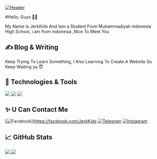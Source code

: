 [![Header](https://raw.githubusercontent.com/JerkKids/master/JerkKids/wuwu.png "Header")](https://github.com/JerkKids)

#Hello, Guys 👋😁

My Name Is JerkKids And Iam a Student From Muhammadiyah indonesia High School, i am from indonesia ,Nice To Meet You

## &#x270d; Blog & Writing

Keep Trying To Learn Something, I Also Learning To Create A Website So Keep Waiting ya 😇

## 🔧 Technologies & Tools

![](https://img.shields.io/badge/Shell-Bash-informational?style=flat&logo=gnu-bash&logoColor=white&color=2bbc8a)
![](https://img.shields.io/badge/Code-Python-informational?style=flat&logo=python&logoColor=white&color=2bbc8a)
![](https://img.shields.io/badge/OS-Linux-informational?style=flat&logo=linux&logoColor=white&color=2bbc8a)
## ✨ U Can Contact Me

[![Facebook](https://img.shields.io/badge/-Facebook-222222?style=flat-square&logo=Facebook&logoColor=white&link=https://https://facebook.com/JerkKids)](https://facebook.com/JerkKids
[![Telegram](https://img.shields.io/badge/-Telegram-222222?style=flat-square&logo=Telegram&logoColor=white&link=https://t.me/JerkKids)](https://t.me/JerkKids)
[![Instagram](https://img.shields.io/badge/-Instagram-222222?style=flat-square&logo=Instagram&logoColor=white&link=https://instagram.com/JerkKids)](https://instagram.com/jerkkids)

## &#x1f4c8; GitHub Stats

<a href="https://github.com/JerkKids/JerkKids">
  <img align="center" src="https://github-readme-stats.vercel.app/api/top-langs/?username=JerkKids&hide=java,html,tex&title_color=ffffff&text_color=c9cacc&icon_color=2bbc8a&>
</a>
<a href="https://github.com/JerkKids/JerkKids">
  <img align="center" src="https://github-readme-stats.vercel.app/api?username=JerkKids&show_icons=true&line_height=27&count_private=true&title_color=ffffff&text_color=c9cac>
</a>

<a href="https://github.com/JerkKids/insta-crack">
  <img align="center" src="https://github-readme-stats.vercel.app/api/pin/?username=JerkKids&repo=python-project-blueprint&title_color=ffffff&text_color=c9cacc&icon_color=2b>
</a>


<!-- links to social media icons -->

<!-- icons with padding -->

[1.1]: http://i.imgur.com/tXSoThF.png (twitter icon with padding)
[2.1]: http://i.imgur.com/0o48UoR.png (github icon with padding)

<!-- icons without padding -->

[1.2]: http://i.imgur.com/wWzX9uB.png (twitter icon without padding)
[2.2]: http://i.imgur.com/9I6NRUm.png (github icon without padding)
[3.2]: https://raw.githubusercontent.com/JerkKids/JerkKids/master/milos.gif (LinkedIn icon without padding)


<!-- links to your social media accounts -->

[1]: https://twitter.com/JerkKids
[2]: https://github.com/JerkKids
